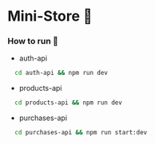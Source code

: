 # Mini-Store 🛒
### How to run 🏃
- auth-api
```bash
  cd auth-api && npm run dev
```
- products-api
```bash
  cd products-api && npm run dev
```
- purchases-api
```bash
  cd purchases-api && npm run start:dev
```